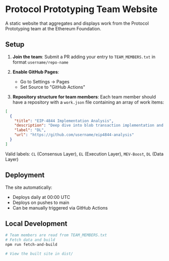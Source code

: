 # Protocol Prototyping Team Website

A static website that aggregates and displays work from the Protocol Prototyping team at the Ethereum Foundation.

## Setup

1. **Join the team**: Submit a PR adding your entry to `TEAM_MEMBERS.txt` in format `username/repo-name`

2. **Enable GitHub Pages**: 
   - Go to Settings → Pages
   - Set Source to "GitHub Actions"

3. **Repository structure for team members**: Each team member should have a repository with a `work.json` file containing an array of work items:

```json
[
  {
    "title": "EIP-4844 Implementation Analysis",
    "description": "Deep dive into blob transaction implementation and its impact on L2 scaling",
    "label": "DL",
    "url": "https://github.com/username/eip4844-analysis"
  }
]
```

Valid labels: `CL` (Consensus Layer), `EL` (Execution Layer), `MEV-Boost`, `DL` (Data Layer)

## Deployment

The site automatically:
- Deploys daily at 00:00 UTC
- Deploys on pushes to main
- Can be manually triggered via GitHub Actions

## Local Development

```bash
# Team members are read from TEAM_MEMBERS.txt
# Fetch data and build
npm run fetch-and-build

# View the built site in dist/
```